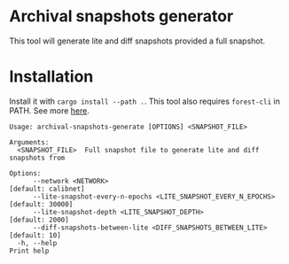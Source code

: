 # Archival snapshots generator
This tool will generate lite and diff snapshots provided a full snapshot.

# Installation
Install it with `cargo install --path .`. This tool also requires `forest-cli` in PATH. See more [here](https://github.com/ChainSafe/forest#installation).

```
Usage: archival-snapshots-generate [OPTIONS] <SNAPSHOT_FILE>

Arguments:
  <SNAPSHOT_FILE>  Full snapshot file to generate lite and diff snapshots from

Options:
      --network <NETWORK>                                            [default: calibnet]
      --lite-snapshot-every-n-epochs <LITE_SNAPSHOT_EVERY_N_EPOCHS>  [default: 30000]
      --lite-snapshot-depth <LITE_SNAPSHOT_DEPTH>                    [default: 2000]
      --diff-snapshots-between-lite <DIFF_SNAPSHOTS_BETWEEN_LITE>    [default: 10]
  -h, --help                                                         Print help
```
